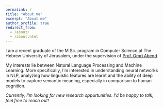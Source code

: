 ```yaml
---
permalink: /
title: "About me"
excerpt: "About me"
author_profile: true
redirect_from: 
  - /about/
  - /about.html
---
```


I am a recent graduate of the M.Sc. program in Computer Science at The Hebrew University of Jerusalem, under the supervision of <a href="https://www.cs.huji.ac.il/~oabend/">Prof. Omri Abend</a>. 

My interests lie between Natural Language Processing and Machine Learning. More specifically, I'm interested in understanding neural networks in NLP, analyzing how linguistic features are learnt and the ability of deep models to capture semantic meaning, especially in comparison to human cognition.

<i>Currently, I'm looking for new research oppurtunities. I'd be happy to talk, feel free to reach out!</i>
